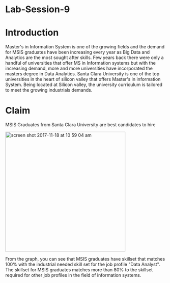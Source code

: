 # Lab-Session-9

# Introduction

Master's in Information System is one of the growing fields and the demand for MSIS graduates have been increasing every year as Big Data and Analytics are the most sought after skills. Few years back there were only a handful of universities that offer MS in Information systems but with the increasing demand, more and more universities have incorporated the masters degree in Data Analytics. Santa Clara University is one of the top universities in the heart of silicon valley that offers Master's in information System. Being located at Silicon valley, the university curriculum is tailored to meet the growing industrials demands.

# Claim

MSIS Graduates from Santa Clara University are best candidates to hire 

<img width="377" alt="screen shot 2017-11-18 at 10 59 04 am" src="https://user-images.githubusercontent.com/32216143/32983848-4522867a-cc50-11e7-9d80-9a93b7f8647a.png">

From the graph, you can see that MSIS graduates have skillset that matches 100% with the industrial needed skill set for the job profile "Data Analyst". The skillset for MSIS graduates matches more than 80% to the skillset required for other job profiles in the field of information systems. 




